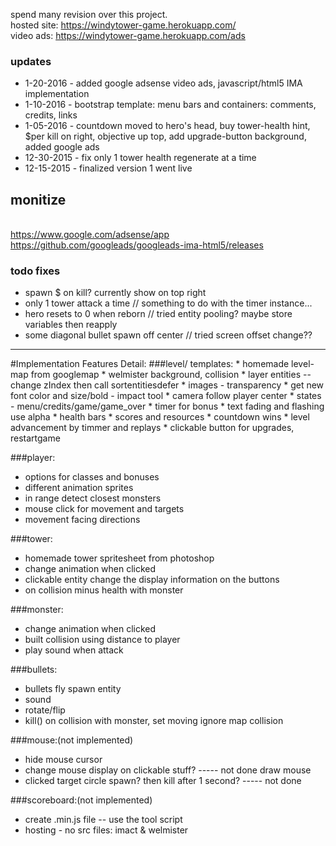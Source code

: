 spend many revision over this project.
<br>hosted site: https://windytower-game.herokuapp.com/
<br>video ads: https://windytower-game.herokuapp.com/ads


### updates
* 1-20-2016 - added google adsense video ads, javascript/html5 IMA implementation 
* 1-10-2016 - bootstrap template: menu bars and containers:  comments, credits, links
* 1-05-2016 - countdown moved to hero's head, buy tower-health hint, $per kill on right, objective up top,
  add upgrade-button background, added google ads
* 12-30-2015 - fix only 1 tower health regenerate at a time
* 12-15-2015 - finalized version 1 went live


## monitize
<br>https://www.google.com/adsense/app
<br>https://github.com/googleads/googleads-ima-html5/releases

### todo fixes
* spawn $ on kill? currently show on top right
* only 1 tower attack a time // something to do with the timer instance...
* hero resets to 0  when reborn // tried entity pooling? maybe store variables then reapply 
* some diagonal bullet spawn off center // tried screen offset change??

<hr />
#Implementation Features Detail:
###level/ templates:
 * homemade level-map from googlemap
 * welmister background, collision
 * layer entities -- change zIndex then call sortentitiesdefer
 * images - transparency
 * get new font color and size/bold - impact tool 
 * camera follow player center
 * states  - menu/credits/game/game_over
 * timer for bonus
 * text fading and flashing use alpha
 * health bars
 * scores and resources
 * countdown wins
 * level advancement by timmer and replays
 * clickable button for upgrades, restartgame 


###player:
 * options for classes and bonuses
 * different animation sprites
 * in range detect closest monsters
 * mouse click for movement and targets
 * movement facing directions


###tower:
 * homemade tower spritesheet from photoshop
 * change animation  when clicked
 * clickable entity change the display information on the buttons
 * on collision minus health with monster

###monster:
 * change animation  when clicked 	
 * built collision using distance to player
 * play sound when attack				

###bullets:
 * bullets fly spawn entity
 * sound
 * rotate/flip
 * kill() on collision with monster, set moving ignore map collision

###mouse:(not implemented)
 * hide mouse cursor
 * change mouse display on clickable stuff?					----- not done draw mouse
 * clicked target circle spawn? then kill after 1 second?		----- not done

###scoreboard:(not implemented)
 * create .min.js file  -- use the tool script
 * hosting		- no src files: imact & welmister




